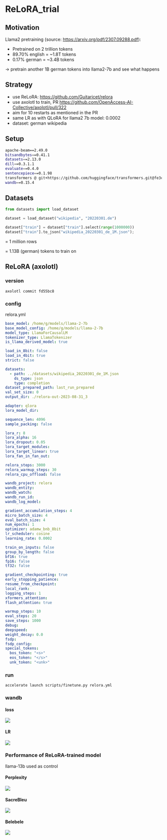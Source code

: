 # ReLoRA_trial

## Motivation

Llama2 pretraining (source: https://arxiv.org/pdf/2307.09288.pdf):

- Pretrained on 2 trillion tokens
- 89.70% english = ~1.8T tokens
- 0.17% german = ~3.4B tokens

-> pretrain another 1B german tokens into llama2-7b and see what happens

## Strategy

- use ReLoRA: https://github.com/Guitaricet/relora
- use axolotl to train, PR https://github.com/OpenAccess-AI-Collective/axolotl/pull/322
- aim for 10 restarts as mentioned in the PR
- same LR as with QLoRA for llama2 7b model: 0.0002 
- dataset: german wikipedia

## Setup

```bash
apache-beam==2.49.0
bitsandbytes==0.41.1
datasets==2.13.0
dill==0.3.1.1
evaluate==0.4.0
sentencepiece==0.1.98
transformers @ git+https://github.com/huggingface/transformers.git@fe3c8ab1af558b95f67f5fafc0c55f09fd2b09db
wandb==0.15.4
```

## Datasets

```python
from datasets import load_dataset

dataset = load_dataset("wikipedia", "20220301.de")

dataset["train"] = dataset["train"].select(range(1000000))
dataset["train"].to_json("wikipedia_20220301_de_1M.json");
```

= 1 million rows

= 1.13B (german) tokens to train on

## ReLoRA (axolotl)

### version

```
axolotl commit fd55bc8
```

### config

relora.yml

```yaml
base_model: /home/g/models/llama-2-7b
base_model_config: /home/g/models/llama-2-7b
model_type: LlamaForCausalLM
tokenizer_type: LlamaTokenizer
is_llama_derived_model: true

load_in_8bit: false
load_in_4bit: true
strict: false

datasets:
  - path: ../datasets/wikipedia_20220301_de_1M.json
    ds_type: json
    type: completion
dataset_prepared_path: last_run_prepared
val_set_size: 0
output_dir: ./relora-out-2023-08-31_3

adapter: qlora
lora_model_dir:

sequence_len: 4096
sample_packing: false

lora_r: 8
lora_alpha: 16
lora_dropout: 0.05
lora_target_modules:
lora_target_linear: true
lora_fan_in_fan_out:

relora_steps: 3000
relora_warmup_steps: 30
relora_cpu_offload: false

wandb_project: relora
wandb_entity:
wandb_watch:
wandb_run_id:
wandb_log_model:

gradient_accumulation_steps: 4
micro_batch_size: 4
eval_batch_size: 4
num_epochs: 1
optimizer: adamw_bnb_8bit
lr_scheduler: cosine
learning_rate: 0.0002

train_on_inputs: false
group_by_length: false
bf16: true
fp16: false
tf32: false

gradient_checkpointing: true
early_stopping_patience:
resume_from_checkpoint:
local_rank:
logging_steps: 1
xformers_attention:
flash_attention: true

warmup_steps: 10
eval_steps: 20
save_steps: 1000
debug:
deepspeed:
weight_decay: 0.0
fsdp:
fsdp_config:
special_tokens:
  bos_token: "<s>"
  eos_token: "</s>"
  unk_token: "<unk>"
```

### run

```
accelerate launch scripts/finetune.py relora.yml
```

### wandb

#### loss
![](https://github.com/geronimi73/ReLoRA_trial/blob/main/img/wandb_loss.png?raw=True)

#### LR
![](https://github.com/geronimi73/ReLoRA_trial/blob/main/img/wandb_lr-restarts.png?raw=True)

### Performance of ReLoRA-trained model

llama-13b used as control

#### Perplexity
![](https://github.com/geronimi73/ReLoRA_trial/blob/main/img/f1.png?raw=True)

#### SacreBleu
![](https://github.com/geronimi73/ReLoRA_trial/blob/main/img/f2.png?raw=True)

#### Belebele
![](https://github.com/geronimi73/ReLoRA_trial/blob/main/img/f3.png?raw=True)





